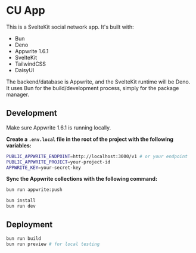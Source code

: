# CU App

This is a SvelteKit social network app. It's built with:

- Bun
- Deno
- Appwrite 1.6.1
- SvelteKit
- TailwindCSS
- DaisyUI

The backend/database is Appwrite, and the SvelteKit runtime will be Deno. It uses Bun for the build/development process, simply for the package manager.

## Development

Make sure Appwrite 1.6.1 is running locally.

**Create a `.env.local` file in the root of the project with the following variables:**

```bash
PUBLIC_APPWRITE_ENDPOINT=http://localhost:3000/v1 # or your endpoint
PUBLIC_APPWRITE_PROJECT=your-project-id
APPWRITE_KEY=your-secret-key
```

**Sync the Appwrite collections with the following command:**

```bash
bun run appwrite:push
```



```bash
bun install
bun run dev
```

## Deployment

```bash
bun run build
bun run preview # for local testing
```

